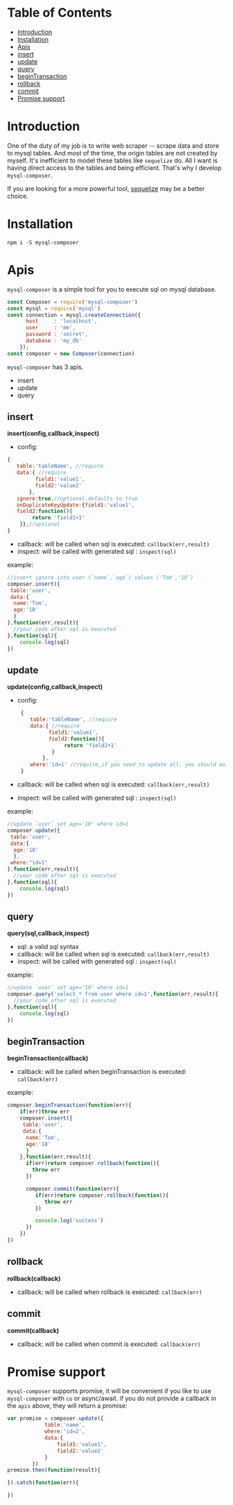 
# Table of Contents
- [Introduction](#user-content-introduction)
- [Installation](#user-content-installation)
- [Apis](#user-content-Apis)
 - [insert](#user-content-insert)
 - [update](#user-content-update)
 - [query](#user-content-query)
 - [beginTransaction](#user-content-begintransaction)
 - [rollback](#user-content-rollback)
 - [commit](#user-content-commit)
- [Promise support](#user-content-promise-support)

# Introduction

One of the duty of my job is to write web scraper -- scrape data and store to mysql tables. And most of the time, the origin tables are not created by myself. It's inefficient to model these tables like `sequelize` do. All I want is having direct access to the tables and being efficient. That's why I develop `mysql-composer`.

If you are looking for a more powerful tool, [sequelize](https://github.com/sequelize/sequelize) may be a better choice.

# Installation

`npm i -S mysql-composer`

# Apis

`mysql-composer` is a simple tool for you to execute sql on mysql database.
```js
const Composer = require('mysql-composer')
const mysql = require('mysql')
const connection = mysql.createConnection({
      host     : 'localhost',
      user     : 'me',
      password : 'secret',
      database : 'my_db'
    });
const composer = new Composer(connection)
```
`mysql-composer` has 3 apis.

- insert
- update
- query

## insert
**insert(config,callback,inspect)**<br/>
 - config:
 
```js
{
   table:'tableName', //require
   data:{ //require
         field1:'value1',
         field2:'value2'
       },
   ignore:true,//optional,defaults to true
   onDuplicateKeyUpdate:{field1:'value1',
   field2:function(){
        return 'field1+1'
    }},//optional 
}
```
 - callback: will be called when sql is executed: `callback(err,result)`
 - inspect: will be called with generated sql : `inspect(sql)`

example:
```js
//insert ignore into user (`name`,`age`) values ('Tom','18')
composer.insert({
 table:'user',
 data:{
  name:'Tom',
  age:'18'
  }
},function(err,result){
  //your code after sql is executed
},function(sql){
    console.log(sql)
})

```

## update
**update(config,callback,inspect)** <br/>
 - config:
 
   ```js
    {
       table:'tableName', //require
       data:{ //require
             field1:'value1',
             field2:function(){
                  return 'field2+1'
              }
           },
       where:'id=1' //require,if you need to update all, you should explicitly set 'where' to 1.
    }
    ```
 - callback: will be called when sql is executed: `callback(err,result)`
 - inspect: will be called with generated sql : `inspect(sql)`

example:
```js
//update `user` set age='18' where id=1
composer.update({
 table:'user',
 data:{
  age:'18'
  },
 where:"id=1"
},function(err,result){
  //your code after sql is executed
},function(sql){
    console.log(sql)
})

```

## query

**query(sql,callback,inspect)** <br/>
 - sql: a valid sql syntax
 - callback: will be called when sql is executed: `callback(err,result)`
 - inspect: will be called with generated sql : `inspect(sql)`

example:
```js
//update `user` set age='18' where id=1
composer.query('select * from user where id=1',function(err,result){
  //your code after sql is executed
},function(sql){
    console.log(sql)
})

```

## beginTransaction

**beginTransaction(callback)** <br/>
 - callback: will be called when beginTransaction is executed: `callback(err)`

example:
```js
composer.beginTransaction(function(err){
    if(err)throw err
    composer.insert({
     table:'user',
     data:{
      name:'Tom',
      age:'18'
      }
    },function(err,result){
      if(err)return composer.rollback(function(){
        throw err
      })

      composer.commit(function(err){
         if(err)return composer.rollback(function(){
            throw err
         })

         console.log('success')
      })
    })
})

```
## rollback

**rollback(callback)** <br/>
 - callback: will be called when rollback is executed: `callback(err)`

## commit

**commit(callback)** <br/>
 - callback: will be called when commit is executed: `callback(err)`


# Promise support

`mysql-composer` supports promise, it will be convenient if you like to use `mysql-composer` with `co` or async/await.
if you do not provide a callback in the `apis` above, they will return a promise:
```js
var promise = composer.update({
            table:'name',
            where:'id=2',
            data:{
                field1:'value1',
                field2:'value2'
            }
        })
promise.then(function(result){

}).catch(function(err){

})
```
    